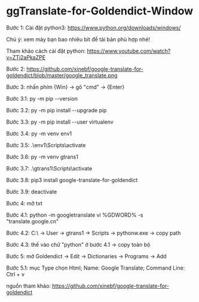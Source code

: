 # ggTranslate-for-Goldendict-Window

Bước 1: Cài đặt python3: https://www.python.org/downloads/windows/

Chú ý: xem máy bạn bao nhiêu bit để tải bản phù hợp nhé!
 
Tham khảo cách cài đặt python: https://www.youtube.com/watch?v=ZTj2aPkaZPE 

Bước 2: https://github.com/xinebf/google-translate-for-goldendict/blob/master/google_translate.png

Bước 3: nhấn phím {Win} -> gõ "cmd" -> {Enter}

Bước 3.1: py -m pip --version

Bước 3.2: py -m pip install --upgrade pip

Bước 3.3: py -m pip install --user virtualenv

Bước 3.4: py -m venv env1

Bước 3.5: .\env1\Scripts\activate

Bước 3.6: py -m venv gtrans1

Bước 3.7: .\gtrans1\Scripts\activate

Bước 3.8: pip3 install google-translate-for-goldendict

Bước 3.9: deactivate

Bước 4: mở txt

Bước 4.1: python -m googletranslate vi %GDWORD% -s "translate.google.cn"

Bước 4.2: C:\ -> User -> gtrans1 -> Scripts -> pythonw.exe -> copy path

Bước 4.3: thế vào chữ "python" ở bước 4.1 -> copy toàn bộ

Bước 5: mở Goldendict -> Edit -> Dictionaries -> Programs -> Add

Bước 5.1: mục Type chọn Html; Name: Google Translate; Command Line: Ctrl + v

nguồn tham khảo: https://github.com/xinebf/google-translate-for-goldendict
